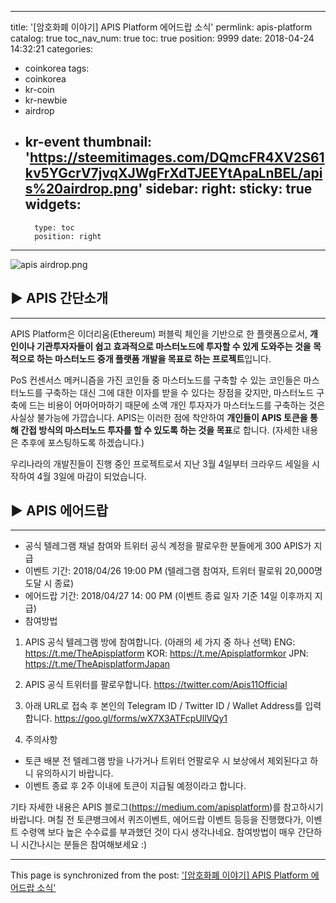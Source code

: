 
---
title: '[암호화폐 이야기] APIS Platform 에어드랍 소식'
permlink: apis-platform
catalog: true
toc_nav_num: true
toc: true
position: 9999
date: 2018-04-24 14:32:21
categories:
- coinkorea
tags:
- coinkorea
- kr-coin
- kr-newbie
- airdrop
- kr-event
thumbnail: 'https://steemitimages.com/DQmcFR4XV2S61kv5YGcrV7jvqXJWgFrXdTJEEYtApaLnBEL/apis%20airdrop.png'
sidebar:
    right:
        sticky: true
widgets:
    -
        type: toc
        position: right
---


![apis airdrop.png](https://steemitimages.com/DQmcFR4XV2S61kv5YGcrV7jvqXJWgFrXdTJEEYtApaLnBEL/apis%20airdrop.png)

## ▶ APIS 간단소개
***

APIS Platform은 이더리움(Ethereum) 퍼블릭 체인을 기반으로 한 플랫폼으로서, **개인이나 기관투자자들이 쉽고 효과적으로 마스터노드에 투자할 수 있게 도와주는 것을 목적으로 하는 마스터노드 중개 플랫폼 개발을 목표로 하는 프로젝트**입니다.  

PoS 컨센서스 메커니즘을 가진 코인들 중 마스터노드를 구축할 수 있는 코인들은 마스터노드를 구축하는 대신 그에 대한 이자를 받을 수 있다는 장점을 갖지만, 마스터노드 구축에 드는 비용이 어마어마하기 때문에 소액 개인 투자자가 마스터노드를 구축하는 것은 사실상 불가능에 가깝습니다.  APIS는 이러한 점에 착안하여 **개인들이 APIS 토큰을 통해 간접 방식의 마스터노드 투자를 할 수 있도록 하는 것을 목표**로 합니다. (자세한 내용은 추후에 포스팅하도록 하겠습니다.)

우리나라의 개발진들이 진행 중인 프로젝트로서 지난 3월 4일부터 크라우드 세일을 시작하여 4월 3일에 마감이 되었습니다. 


## ▶ APIS 에어드랍
***

- 공식 텔레그램 채널 참여와 트위터 공식 계정을 팔로우한 분들에게 300 APIS가 지급
- 이벤트 기간: 2018/04/26 19:00 PM (텔레그램 참여자, 트위터 팔로워 20,000명 도달 시 종료)
- 에어드랍 기간: 2018/04/27 14: 00 PM (이벤트 종료 일자 기준 14일 이후까지 지급)
- 참여방법
1. APIS 공식 텔레그램 방에 참여합니다. (아래의 세 가지 중 하나 선택)
ENG: https://t.me/TheApisplatform 
KOR: https://t.me/Apisplatformkor 
JPN: https://t.me/TheApisplatformJapan

2. APIS 공식 트위터를 팔로우합니다.
https://twitter.com/Apis11Official

3. 아래 URL로 접속 후 본인의 Telegram ID / Twitter ID / Wallet Address를 입력합니다.
https://goo.gl/forms/wX7X3ATFcpUllVQy1


4. 주의사항 
- 토큰 배분 전 텔레그램 방을 나가거나 트위터 언팔로우 시 보상에서 제외된다고 하니 유의하시기 바랍니다.
- 이벤트 종료 후 2주 이내에 토큰이 지급될 예정이라고 합니다.


기타 자세한 내용은 APIS 블로그(https://medium.com/apisplatform)를 참고하시기 바랍니다. 며칠 전 토큰뱅크에서 퀴즈이벤트, 에어드랍 이벤트 등등을 진행했다가, 이벤트 수령액 보다 높은 수수료를 부과했던 것이 다시 생각나네요. 참여방법이 매우 간단하니 시간나시는 분들은 참여해보세요 :)

- - -

This page is synchronized from the post: ['[암호화폐 이야기] APIS Platform 에어드랍 소식'](https://steemit.com/@donekim/apis-platform)
